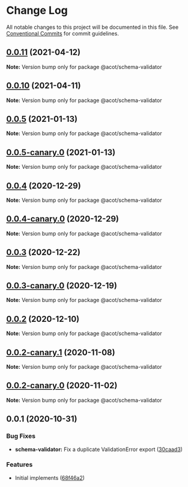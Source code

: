 # Change Log

All notable changes to this project will be documented in this file.
See [Conventional Commits](https://conventionalcommits.org) for commit guidelines.

## [0.0.11](https://github.com/acot-a11y/acot/compare/v0.0.10...v0.0.11) (2021-04-12)

**Note:** Version bump only for package @acot/schema-validator

## [0.0.10](https://github.com/acot-a11y/acot/compare/v0.0.10-canary.0...v0.0.10) (2021-04-11)

**Note:** Version bump only for package @acot/schema-validator

## [0.0.5](https://github.com/acot-a11y/acot/compare/@acot/schema-validator@0.0.5-canary.0...@acot/schema-validator@0.0.5) (2021-01-13)

**Note:** Version bump only for package @acot/schema-validator

## [0.0.5-canary.0](https://github.com/acot-a11y/acot/compare/@acot/schema-validator@0.0.4...@acot/schema-validator@0.0.5-canary.0) (2021-01-13)

**Note:** Version bump only for package @acot/schema-validator

## [0.0.4](https://github.com/acot-a11y/acot/compare/@acot/schema-validator@0.0.4-canary.0...@acot/schema-validator@0.0.4) (2020-12-29)

**Note:** Version bump only for package @acot/schema-validator

## [0.0.4-canary.0](https://github.com/acot-a11y/acot/compare/@acot/schema-validator@0.0.3...@acot/schema-validator@0.0.4-canary.0) (2020-12-29)

**Note:** Version bump only for package @acot/schema-validator

## [0.0.3](https://github.com/acot-a11y/acot/compare/@acot/schema-validator@0.0.3-canary.0...@acot/schema-validator@0.0.3) (2020-12-22)

**Note:** Version bump only for package @acot/schema-validator

## [0.0.3-canary.0](https://github.com/acot-a11y/acot/compare/@acot/schema-validator@0.0.2...@acot/schema-validator@0.0.3-canary.0) (2020-12-19)

**Note:** Version bump only for package @acot/schema-validator

## [0.0.2](https://github.com/acot-a11y/acot/compare/@acot/schema-validator@0.0.2-canary.1...@acot/schema-validator@0.0.2) (2020-12-10)

**Note:** Version bump only for package @acot/schema-validator

## [0.0.2-canary.1](https://github.com/acot-a11y/acot/compare/@acot/schema-validator@0.0.2-canary.0...@acot/schema-validator@0.0.2-canary.1) (2020-11-08)

**Note:** Version bump only for package @acot/schema-validator

## [0.0.2-canary.0](https://github.com/acot-a11y/acot/compare/@acot/schema-validator@0.0.1...@acot/schema-validator@0.0.2-canary.0) (2020-11-02)

**Note:** Version bump only for package @acot/schema-validator

## 0.0.1 (2020-10-31)

### Bug Fixes

- **schema-validator:** Fix a duplicate ValidationError export ([30caad3](https://github.com/acot-a11y/acot/commit/30caad386952f72065112d3746add412d13098a3))

### Features

- Initial implements ([68f46a2](https://github.com/acot-a11y/acot/commit/68f46a250de7793795678ece40d23d927ddd075c))
